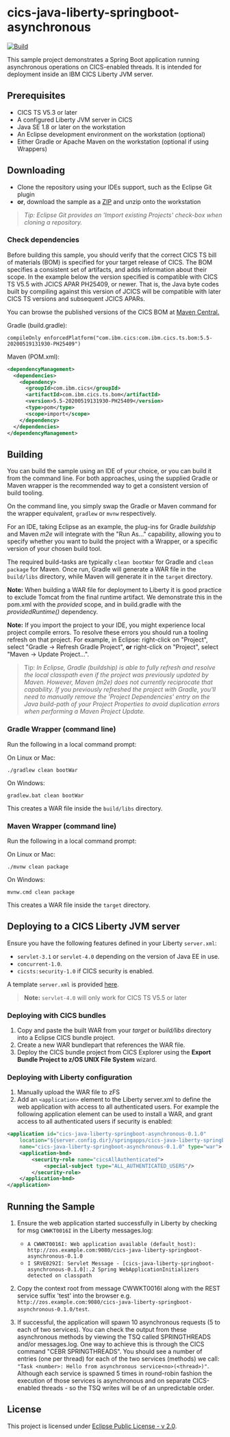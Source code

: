 # cics-java-liberty-springboot-asynchronous
[![Build](https://github.com/cicsdev/cics-java-liberty-springboot-asynchronous/actions/workflows/java.yaml/badge.svg)](https://github.com/cicsdev/cics-java-liberty-springboot-asynchronous/actions/workflows/java.yaml)

This sample project demonstrates a Spring Boot application running asynchronous operations on CICS-enabled threads. It is intended for deployment inside an IBM CICS Liberty JVM server.

## Prerequisites

  - CICS TS V5.3 or later
  - A configured Liberty JVM server in CICS
  - Java SE 1.8 or later on the workstation
  - An Eclipse development environment on the workstation (optional)
  - Either Gradle or Apache Maven on the workstation (optional if using Wrappers)

## Downloading

- Clone the repository using your IDEs support, such as the Eclipse Git plugin
- **or**, download the sample as a [ZIP](https://github.com/cicsdev/cics-java-liberty-springboot-asynchronous/archive/main.zip) and unzip onto the workstation

>*Tip: Eclipse Git provides an 'Import existing Projects' check-box when cloning a repository.*

### Check dependencies
 
Before building this sample, you should verify that the correct CICS TS bill of materials (BOM) is specified for your target release of CICS. The BOM specifies a consistent set of artifacts, and adds information about their scope. In the example below the version specified is compatible with CICS TS V5.5 with JCICS APAR PH25409, or newer. That is, the Java byte codes built by compiling against this version of JCICS will be compatible with later CICS TS versions and subsequent JCICS APARs.

You can browse the published versions of the CICS BOM at [Maven Central.](https://mvnrepository.com/artifact/com.ibm.cics/com.ibm.cics.ts.bom)
 
Gradle (build.gradle):

`compileOnly enforcedPlatform("com.ibm.cics:com.ibm.cics.ts.bom:5.5-20200519131930-PH25409")`

Maven (POM.xml):

```xml
<dependencyManagement>
  <dependencies>
    <dependency>
      <groupId>com.ibm.cics</groupId>
      <artifactId>com.ibm.cics.ts.bom</artifactId>
      <version>5.5-20200519131930-PH25409</version>
      <type>pom</type>
      <scope>import</scope>
    </dependency>
  </dependencies>
</dependencyManagement>
```

## Building 

You can build the sample using an IDE of your choice, or you can build it from the command line. For both approaches, using the supplied Gradle or Maven wrapper is the recommended way to get a consistent version of build tooling.

On the command line, you simply swap the Gradle or Maven command for the wrapper equivalent, `gradlew` or `mvnw` respectively.
  
For an IDE, taking Eclipse as an example, the plug-ins for Gradle *buildship* and Maven *m2e* will integrate with the "Run As..." capability, allowing you to specify whether you want to build the project with a Wrapper, or a specific version of your chosen build tool.

The required build-tasks are typically `clean bootWar` for Gradle and `clean package` for Maven. Once run, Gradle will generate a WAR file in the `build/libs` directory, while Maven will generate it in the `target` directory.

**Note:** When building a WAR file for deployment to Liberty it is good practice to exclude Tomcat from the final runtime artifact. We demonstrate this in the pom.xml with the *provided* scope, and in build.gradle with the *providedRuntime()* dependency.

**Note:** If you import the project to your IDE, you might experience local project compile errors. To resolve these errors you should run a tooling refresh on that project. For example, in Eclipse: right-click on "Project", select "Gradle -> Refresh Gradle Project", **or** right-click on "Project", select "Maven -> Update Project...".

>Tip: *In Eclipse, Gradle (buildship) is able to fully refresh and resolve the local classpath even if the project was previously updated by Maven. However, Maven (m2e) does not currently reciprocate that capability. If you previously refreshed the project with Gradle, you'll need to manually remove the 'Project Dependencies' entry on the Java build-path of your Project Properties to avoid duplication errors when performing a Maven Project Update.*

### Gradle Wrapper (command line)

Run the following in a local command prompt:

On Linux or Mac:

```shell
./gradlew clean bootWar
```

On Windows:

```shell
gradlew.bat clean bootWar
```

This creates a WAR file inside the `build/libs` directory.

### Maven Wrapper (command line)

Run the following in a local command prompt:

On Linux or Mac:

```shell
./mvnw clean package
```

On Windows:

```shell
mvnw.cmd clean package
```

This creates a WAR file inside the `target` directory.

## Deploying to a CICS Liberty JVM server
Ensure you have the following features defined in your Liberty `server.xml`:

- `servlet-3.1` or `servlet-4.0` depending on the version of Java EE in use.
- `concurrent-1.0`. 
- `cicsts:security-1.0` if CICS security is enabled.
  
A template `server.xml` is provided [here](./etc/config/liberty/server.xml).

> **Note:** `servlet-4.0` will only work for CICS TS V5.5 or later
    
### Deploying with CICS bundles
1. Copy and paste the built WAR from your *target* or *build/libs* directory into a Eclipse CICS bundle project.
2. Create a new WAR bundlepart that references the WAR file.
3. Deploy the CICS bundle project from CICS Explorer using the **Export Bundle Project to z/OS UNIX File System** wizard.

### Deploying with Liberty configuration
1. Manually upload the WAR file to zFS 
2. Add an `<application>` element to the Liberty server.xml to define the web application with access to all authenticated users. For example the following application element can be used to install a WAR, and grant access to all authenticated users if security is enabled:

  ```xml
  <application id="cics-java-liberty-springboot-asynchronous-0.1.0"
      location="${server.config.dir}/springapps/cics-java-liberty-springboot-asynchronous-0.1.0.war"
      name="cics-java-liberty-springboot-asynchronous-0.1.0" type="war">
      <application-bnd>
          <security-role name="cicsAllAuthenticated">
              <special-subject type="ALL_AUTHENTICATED_USERS"/>
          </security-role>
      </application-bnd>
  </application>
  ```

## Running the Sample
1. Ensure the web application started successfully in Liberty by checking for msg `CWWKT0016I` in the Liberty messages.log:
   - `A CWWKT0016I: Web application available (default_host): http://zos.example.com:9080/cics-java-liberty-springboot-asynchronous-0.1.0`
   - `I SRVE0292I: Servlet Message - [cics-java-liberty-springboot-asynchronous-0.1.0]:.2 Spring WebApplicationInitializers detected on classpath`

2. Copy the context root from message CWWKT0016I along with the REST service suffix 'test' into the browser e.g. `http://zos.example.com:9080/cics-java-liberty-springboot-asynchronous-0.1.0/test`.

3. If successful, the application will spawn 10 asynchronous requests (5 to each of two services). You can check the output from these asynchronous methods by viewing the TSQ called SPRINGTHREADS and/or messages.log. One way to achieve this is through the CICS command "CEBR SPRINGTHREADS".
   You should see a number of entries (one per thread) for each of the two services (methods) we call: `"Task <number>: Hello from asynchronous service<no>(<thread>)"`. Although each service is spawned 5 times in round-robin fashion the execution of those services is asynchronous and on separate CICS-enabled threads - so the TSQ writes will be of an unpredictable order.

## License

This project is licensed under [Eclipse Public License - v 2.0](LICENSE). 
